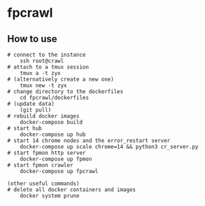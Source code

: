 # fpcrawl
## How to use
    # connect to the instance
        ssh root@crawl
    # attach to a tmux session
        tmux a -t zyx
    # (alternatively create a new one)
        tmux new -t zyx
    # change directory to the dockerfiles
        cd fpcrawl/dockerfiles 
    # (update data)
        (git pull)
    # rebuild docker images 
        docker-compose build
    # start hub
        docker-compose up hub
    # start 14 chrome nodes and the error_restart server
        docker-compose up scale chrome=14 && python3 cr_server.py
    # start fpmon http server
        docker-compose up fpmon
    # start fpmon crawler
        docker-compose up fpcrawl
   
    (other useful commands)
    # delete all docker containers and images
        docker system prune 
   

